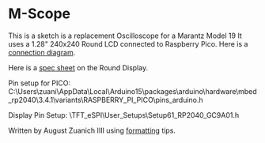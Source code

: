 # M-Scope

This is a sketch is a replacement Oscilloscope for a Marantz Model 19
It uses a 1.28" 240x240 Round LCD connected to Raspberry Pico. Here is a [connection diagram](https://www.pcbway.com/project/shareproject/Raspberry_Pi_Pico_with_GC9A01_Round_Display_using_Arduino_IDE_and_TFT_eSPI_Library.html "connection diagram").

Here is a [spec sheet](https://rlx.sk/en/lcd-tft-oled-e-paper/8035-240240-general-128inch-round-lcd-display-module-65k-rgb-ws-19192.html "spec sheet") on the Round Display.

Pin setup for PICO:
C:\Users\zuani\AppData\Local\Arduino15\packages\arduino\hardware\mbed_rp2040\3.4.1\variants\RASPBERRY_PI_PICO\pins_arduino.h

Display Pin Setup:
\TFT_eSPI\User_Setups\Setup61_RP2040_GC9A01.h
 
Written by August Zuanich IIII using [formatting](https://www.bing.com/search?q=Readme.md+formatting&form=ANNTH1&refig=f8731d82621b4b8896ba58d0060091c0&ntref=1 "formatting tips") tips.
